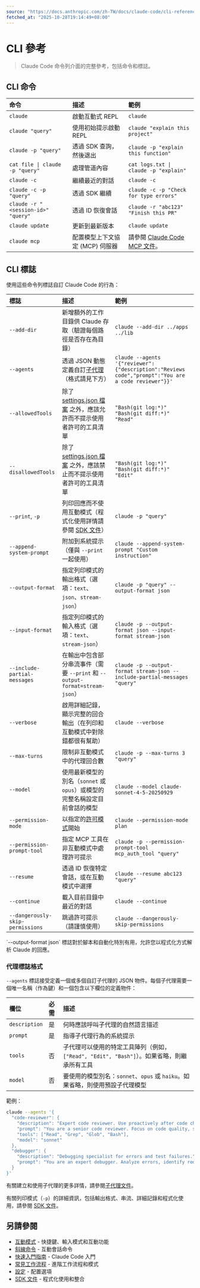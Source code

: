 ```yaml
---
source: "https://docs.anthropic.com/zh-TW/docs/claude-code/cli-reference.md"
fetched_at: "2025-10-28T19:14:49+08:00"
---
```


# CLI 參考

> Claude Code 命令列介面的完整參考，包括命令和標誌。

## CLI 命令

| 命令                                 | 描述                  | 範例                                                     |
| :--------------------------------- | :------------------ | :----------------------------------------------------- |
| `claude`                           | 啟動互動式 REPL          | `claude`                                               |
| `claude "query"`                   | 使用初始提示啟動 REPL       | `claude "explain this project"`                        |
| `claude -p "query"`                | 透過 SDK 查詢，然後退出      | `claude -p "explain this function"`                    |
| `cat file \| claude -p "query"`    | 處理管道內容              | `cat logs.txt \| claude -p "explain"`                  |
| `claude -c`                        | 繼續最近的對話             | `claude -c`                                            |
| `claude -c -p "query"`             | 透過 SDK 繼續           | `claude -c -p "Check for type errors"`                 |
| `claude -r "<session-id>" "query"` | 透過 ID 恢復會話          | `claude -r "abc123" "Finish this PR"`                  |
| `claude update`                    | 更新到最新版本             | `claude update`                                        |
| `claude mcp`                       | 配置模型上下文協定 (MCP) 伺服器 | 請參閱 [Claude Code MCP 文件](/zh-TW/docs/claude-code/mcp)。 |

## CLI 標誌

使用這些命令列標誌自訂 Claude Code 的行為：

| 標誌                               | 描述                                                                            | 範例                                                                                                 |
| :------------------------------- | :---------------------------------------------------------------------------- | :------------------------------------------------------------------------------------------------- |
| `--add-dir`                      | 新增額外的工作目錄供 Claude 存取（驗證每個路徑是否存在為目錄）                                           | `claude --add-dir ../apps ../lib`                                                                  |
| `--agents`                       | 透過 JSON 動態定義自訂[子代理](/zh-TW/docs/claude-code/sub-agents)（格式請見下方）               | `claude --agents '{"reviewer":{"description":"Reviews code","prompt":"You are a code reviewer"}}'` |
| `--allowedTools`                 | 除了 [settings.json 檔案](/zh-TW/docs/claude-code/settings) 之外，應該允許而不提示使用者許可的工具清單 | `"Bash(git log:*)" "Bash(git diff:*)" "Read"`                                                      |
| `--disallowedTools`              | 除了 [settings.json 檔案](/zh-TW/docs/claude-code/settings) 之外，應該禁止而不提示使用者許可的工具清單 | `"Bash(git log:*)" "Bash(git diff:*)" "Edit"`                                                      |
| `--print`, `-p`                  | 列印回應而不使用互動模式（程式化使用詳情請參閱 [SDK 文件](/zh-TW/docs/claude-code/sdk)）                | `claude -p "query"`                                                                                |
| `--append-system-prompt`         | 附加到系統提示（僅與 `--print` 一起使用）                                                    | `claude --append-system-prompt "Custom instruction"`                                               |
| `--output-format`                | 指定列印模式的輸出格式（選項：`text`、`json`、`stream-json`）                                   | `claude -p "query" --output-format json`                                                           |
| `--input-format`                 | 指定列印模式的輸入格式（選項：`text`、`stream-json`）                                          | `claude -p --output-format json --input-format stream-json`                                        |
| `--include-partial-messages`     | 在輸出中包含部分串流事件（需要 `--print` 和 `--output-format=stream-json`）                    | `claude -p --output-format stream-json --include-partial-messages "query"`                         |
| `--verbose`                      | 啟用詳細記錄，顯示完整的回合輸出（在列印和互動模式中對除錯都很有幫助）                                           | `claude --verbose`                                                                                 |
| `--max-turns`                    | 限制非互動模式中的代理回合數                                                                | `claude -p --max-turns 3 "query"`                                                                  |
| `--model`                        | 使用最新模型的別名（`sonnet` 或 `opus`）或模型的完整名稱設定目前會話的模型                                 | `claude --model claude-sonnet-4-5-20250929`                                                        |
| `--permission-mode`              | 以指定的[許可模式](iam#permission-modes)開始                                            | `claude --permission-mode plan`                                                                    |
| `--permission-prompt-tool`       | 指定 MCP 工具在非互動模式中處理許可提示                                                        | `claude -p --permission-prompt-tool mcp_auth_tool "query"`                                         |
| `--resume`                       | 透過 ID 恢復特定會話，或在互動模式中選擇                                                        | `claude --resume abc123 "query"`                                                                   |
| `--continue`                     | 載入目前目錄中最近的對話                                                                  | `claude --continue`                                                                                |
| `--dangerously-skip-permissions` | 跳過許可提示（請謹慎使用）                                                                 | `claude --dangerously-skip-permissions`                                                            |

<Tip>
  `--output-format json` 標誌對於腳本和自動化特別有用，允許您以程式化方式解析 Claude 的回應。
</Tip>

### 代理標誌格式

`--agents` 標誌接受定義一個或多個自訂子代理的 JSON 物件。每個子代理需要一個唯一名稱（作為鍵）和一個包含以下欄位的定義物件：

| 欄位            | 必需 | 描述                                                         |
| :------------ | :- | :--------------------------------------------------------- |
| `description` | 是  | 何時應該呼叫子代理的自然語言描述                                           |
| `prompt`      | 是  | 指導子代理行為的系統提示                                               |
| `tools`       | 否  | 子代理可以使用的特定工具陣列（例如，`["Read", "Edit", "Bash"]`）。如果省略，則繼承所有工具 |
| `model`       | 否  | 要使用的模型別名：`sonnet`、`opus` 或 `haiku`。如果省略，則使用預設子代理模型         |

範例：

```bash  theme={null}
claude --agents '{
  "code-reviewer": {
    "description": "Expert code reviewer. Use proactively after code changes.",
    "prompt": "You are a senior code reviewer. Focus on code quality, security, and best practices.",
    "tools": ["Read", "Grep", "Glob", "Bash"],
    "model": "sonnet"
  },
  "debugger": {
    "description": "Debugging specialist for errors and test failures.",
    "prompt": "You are an expert debugger. Analyze errors, identify root causes, and provide fixes."
  }
}'
```

有關建立和使用子代理的更多詳情，請參閱[子代理文件](/zh-TW/docs/claude-code/sub-agents)。

有關列印模式（`-p`）的詳細資訊，包括輸出格式、串流、詳細記錄和程式化使用，請參閱 [SDK 文件](/zh-TW/docs/claude-code/sdk)。

## 另請參閱

* [互動模式](/zh-TW/docs/claude-code/interactive-mode) - 快捷鍵、輸入模式和互動功能
* [斜線命令](/zh-TW/docs/claude-code/slash-commands) - 互動會話命令
* [快速入門指南](/zh-TW/docs/claude-code/quickstart) - Claude Code 入門
* [常見工作流程](/zh-TW/docs/claude-code/common-workflows) - 進階工作流程和模式
* [設定](/zh-TW/docs/claude-code/settings) - 配置選項
* [SDK 文件](/zh-TW/docs/claude-code/sdk) - 程式化使用和整合

